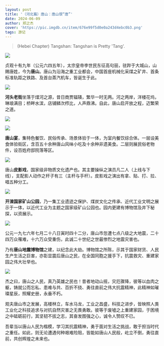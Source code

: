 ```yaml
---
layout: post
title: '（河北篇）唐山：唐山很“唐”'
date: 2024-06-09
author: 郑之杰
cover: 'https://pic.imgdb.cn/item/676e99f5d0e0a243d4ebc0b3.png'
tags: 游记
---
```


> (Hebei Chapter) Tangshan: Tangshan is Pretty 'Tang'.

![](https://pic.imgdb.cn/item/676e99f5d0e0a243d4ebc0b3.png)

贞观十有九年（公元六四五年），太宗皇帝李世民东征高句丽，驻跸于大城山，山赐唐姓，今为**唐山**。唐山为沿海之重工业都会，中国首座机械化采煤之矿井、首条标准轨距之铁路、及首台蒸汽机车，皆诞生于此。

![](https://pic.imgdb.cn/item/66c1aef4d9c307b7e9d50861.png)

**河头老街**坐落于煤河之源，昔日商贾辐辏，繁华一时无两。河之两岸，洋楼花坞，琳琅满目；桥畔水滨，店铺鳞次栉比，人声鼎沸。自此，唐山启开放之程，迈繁荣之道。

![](https://pic.imgdb.cn/item/66c1c997d9c307b7e905343d.png)

![](https://pic.imgdb.cn/item/66d31c7ed9c307b7e973775e.png)

**唐山宴**，集特色餐饮、民俗传承、场景体验于一体，为室内餐饮综合体。一层设美食体验街区，含百五十余种唐山风味小吃及十余种非遗美食。二层则展民俗老物件，设百姓府邸院落等区。

![](https://pic.imgdb.cn/item/66c1bef3d9c307b7e9f36f18.png)

唐山**皮影戏**，国家级非物质文化遗产也。其主要操纵之演员凡二人（上线与下线），支配影人动作之杆子有三（主杆与手杆）。皮影戏之演出有拿、贴、打、拉、唱五种分工。

![](https://pic.imgdb.cn/item/66d31fd7d9c307b7e9762f02.png)

**开滦国家矿山公园**，乃一集工业遗迹之保护、煤炭文化之传承、近代工业文明之展示于一体，以近代工业为主题之国家级矿山公园也。园内更建有博物馆及井下秘探，以资展示。

![](https://pic.imgdb.cn/item/66c1b111d9c307b7e9d993df.png)

公元一九七六年七月二十八日寅时四十二分，唐山市忽遭七点八级之大地震，二十四万众罹难，十六万众受重伤，此诚二十世纪之世最惨烈之地震灾害也。

乃有**唐山地震博物馆**之建，以纪念此大劫。博物馆之所陈，示其于国家财货、人民生产生活之巨害，亦彰显震后唐山之民，在全国同胞之援手下，抗震救灾、重建家园之伟大壮举也。

![](https://pic.imgdb.cn/item/66c1b28ad9c307b7e9dbf0a2.png)

杰之曰，唐山之人民，真乃英雄之民也！昔者地动山摇，灾厄骤降，彼等以血肉之躯，铸就公而忘私、患难与共、百折不挠、勇往直前之伟大抗震精神，此精神如璀璨星辰，照耀史册，永垂不朽。

观夫唐山市之发展，高楼林立，车水马龙，工业之昌盛，科技之进步，皆映照人类工业化之科技追求与对抗自然灾害之无畏勇敢。彼等于废墟之上重建家园，于困境之中砥砺前行，其坚韧不拔之志，其奋发图强之心，诚令人赞叹不已。

吾辈当以唐山人民为楷模，学习其抗震精神，勇于面对生活之挑战，敢于担当时代之重任。如此，则无论遭遇何种艰难险阻，皆能如唐山人民般，屹立不倒，勇往直前，共创辉煌之未来也。
